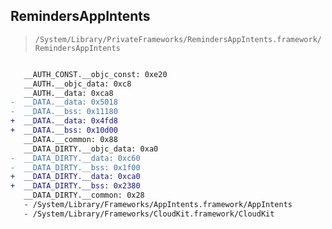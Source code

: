 ## RemindersAppIntents

> `/System/Library/PrivateFrameworks/RemindersAppIntents.framework/RemindersAppIntents`

```diff

   __AUTH_CONST.__objc_const: 0xe20
   __AUTH.__objc_data: 0xc8
   __AUTH.__data: 0xca8
-  __DATA.__data: 0x5018
-  __DATA.__bss: 0x11180
+  __DATA.__data: 0x4fd8
+  __DATA.__bss: 0x10d00
   __DATA.__common: 0x88
   __DATA_DIRTY.__objc_data: 0xa0
-  __DATA_DIRTY.__data: 0xc60
-  __DATA_DIRTY.__bss: 0x1f00
+  __DATA_DIRTY.__data: 0xca0
+  __DATA_DIRTY.__bss: 0x2380
   __DATA_DIRTY.__common: 0x28
   - /System/Library/Frameworks/AppIntents.framework/AppIntents
   - /System/Library/Frameworks/CloudKit.framework/CloudKit

```
